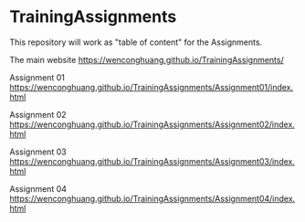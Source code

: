 # TrainingAssignments
This repository will work as "table of content" for the Assignments.

The main website
https://wenconghuang.github.io/TrainingAssignments/

Assignment 01
https://wenconghuang.github.io/TrainingAssignments/Assignment01/index.html

Assignment 02
https://wenconghuang.github.io/TrainingAssignments/Assignment02/index.html

Assignment 03
https://wenconghuang.github.io/TrainingAssignments/Assignment03/index.html

Assignment 04
https://wenconghuang.github.io/TrainingAssignments/Assignment04/index.html
